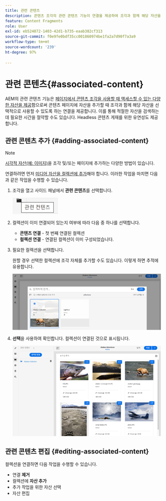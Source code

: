 ```yaml
---
title: 관련 콘텐츠
description: 콘텐츠 조각의 관련 콘텐츠 기능이 연결을 제공하여 조각과 함께 해당 자산을 선택적으로 사용할 수 있도록 함으로써 페이지 작성과 Headless 콘텐츠 게재 모두에 유연성을 더하는 방법을 이해합니다.
feature: Content Fragments
role: User
exl-id: eb524872-1403-42d1-b735-eaab382cf313
source-git-commit: f0e9fe0bdf35cc001860974be1fa2a7d90f7a3a9
workflow-type: tm+mt
source-wordcount: '239'
ht-degree: 97%

---
```


# 관련 콘텐츠{#associated-content}

AEM의 관련 콘텐츠 기능은 [페이지에서 콘텐츠 조각을 사용할 때 액세스할 수 있는 다양한 자산을 제공](/help/sites-cloud/authoring/fundamentals/content-fragments.md#using-associated-content)함으로써 콘텐츠 페이지에 자산을 추가할 때 조각과 함께 해당 자산을 선택적으로 사용할 수 있도록 하는 연결을 제공합니다. 이를 통해 적절한 자산을 검색하는 데 필요한 시간을 절약할 수도 있습니다. Headless 콘텐츠 게재를 위한 유연성도 제공합니다.

## 관련 콘텐츠 추가 {#adding-associated-content}

>[!NOTE]
>
>[시각적 자산(예: 이미지)](/help/sites-cloud/administering/content-fragments/content-fragments.md#fragments-with-visual-assets)을 조각 및/또는 페이지에 추가하는 다양한 방법이 있습니다.

연결하려면 먼저 [미디어 자산을 컬렉션에 추가](/help/assets/manage-collections.md)해야 합니다. 이러한 작업을 마치면 다음과 같은 작업을 수행할 수 있습니다.

1. 조각을 열고 사이드 패널에서 **관련 콘텐츠**&#x200B;를 선택합니다.

   ![관련 콘텐츠](assets/cfm-assoc-content-01.png)

1. 컬렉션이 이미 연결되어 있는지 여부에 따라 다음 중 하나를 선택합니다.

   * **콘텐츠 연결** - 첫 번째 연결된 컬렉션
   * **컬렉션 연결** - 연결된 컬렉션이 이미 구성되었습니다.

1. 필요한 컬렉션을 선택합니다.

   원할 경우 선택한 컬렉션에 조각 자체를 추가할 수도 있습니다. 이렇게 하면 추적에 유용합니다.

   ![컬렉션 선택](assets/cfm-assoc-content-02.png)

1. **선택**&#x200B;을 사용하여 확인합니다. 컬렉션이 연결된 것으로 표시됩니다.

   ![cfm-6420-05](assets/cfm-assoc-content-03.png)

## 관련 콘텐츠 편집 {#editing-associated-content}

컬렉션을 연결하면 다음 작업을 수행할 수 있습니다.

* 연결 **제거**
* 컬렉션에 **자산 추가**
* 추가 작업을 위한 자산 선택
* 자산 편집
